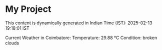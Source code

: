 # My Project

This content is dynamically generated in Indian Time (IST): 2025-02-13 19:18:01 IST


Current Weather in Coimbatore:
Temperature: 29.88 °C
Condition: broken clouds
